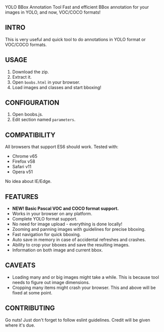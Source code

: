 YOLO BBox Annotation Tool
Fast and efficient BBox annotation for your images in YOLO, and now, VOC/COCO formats!

## INTRO
This is very useful and quick tool to do annotations in YOLO format or VOC/COCO formats.


## USAGE
1. Download the zip.
2. Extract it.
3. Open `boobs.html` in your browser.
4. Load images and classes and start bboxing!

## CONFIGURATION
1. Open boobs.js.
2. Edit section named `parameters`.

## COMPATIBILITY
All browsers that support ES6 should work. Tested with:

* Chrome v65
* Firefox v58
* Safari v11
* Opera v51

No idea about IE/Edge.

## FEATURES
* **NEW! Basic Pascal VOC and COCO format support.**
* Works in your browser on any platform.
* Complete YOLO format support.
* No need for image upload - everything is done locally!
* Zooming and panning images with guidelines for precise bboxing.
* Fast navigation for quick bboxing.
* Auto save in memory in case of accidental refreshes and crashes.
* Ability to crop your bboxes and save the resulting images.
* Information on both image and current bbox.

## CAVEATS
* Loading many and or big images might take a while. This is because tool needs to figure out image dimensions.  
* Cropping many items might crash your browser. This and above will be fixed at some point.

## CONTRIBUTING
Go nuts! Just don't forget to follow eslint guidelines. Credit will be given where it's due.
